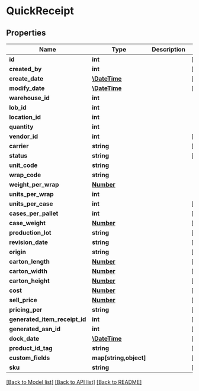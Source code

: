# QuickReceipt

## Properties
Name | Type | Description | Notes
------------ | ------------- | ------------- | -------------
**id** | **int** |  | [optional] 
**created_by** | **int** |  | [optional] 
**create_date** | [**\DateTime**](\DateTime.md) |  | [optional] 
**modify_date** | [**\DateTime**](\DateTime.md) |  | [optional] 
**warehouse_id** | **int** |  | 
**lob_id** | **int** |  | 
**location_id** | **int** |  | 
**quantity** | **int** |  | 
**vendor_id** | **int** |  | [optional] 
**carrier** | **string** |  | [optional] 
**status** | **string** |  | [optional] 
**unit_code** | **string** |  | 
**wrap_code** | **string** |  | 
**weight_per_wrap** | [**Number**](Number.md) |  | 
**units_per_wrap** | **int** |  | 
**units_per_case** | **int** |  | [optional] 
**cases_per_pallet** | **int** |  | [optional] 
**case_weight** | [**Number**](Number.md) |  | [optional] 
**production_lot** | **string** |  | [optional] 
**revision_date** | **string** |  | [optional] 
**origin** | **string** |  | [optional] 
**carton_length** | [**Number**](Number.md) |  | [optional] 
**carton_width** | [**Number**](Number.md) |  | [optional] 
**carton_height** | [**Number**](Number.md) |  | [optional] 
**cost** | [**Number**](Number.md) |  | [optional] 
**sell_price** | [**Number**](Number.md) |  | [optional] 
**pricing_per** | **string** |  | [optional] 
**generated_item_receipt_id** | **int** |  | [optional] 
**generated_asn_id** | **int** |  | [optional] 
**dock_date** | [**\DateTime**](\DateTime.md) |  | [optional] 
**product_id_tag** | **string** |  | [optional] 
**custom_fields** | **map[string,object]** |  | [optional] 
**sku** | **string** |  | [optional] 

[[Back to Model list]](../README.md#documentation-for-models) [[Back to API list]](../README.md#documentation-for-api-endpoints) [[Back to README]](../README.md)


